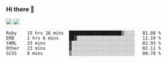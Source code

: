 ### Hi there 👋

<!--
**sasharevzin/sasharevzin** is a ✨ _special_ ✨ repository because its `README.md` (this file) appears on your GitHub profile.

Here are some ideas to get you started:

- 🔭 I’m currently working on ...
- 🌱 I’m currently learning ...
- 👯 I’m looking to collaborate on ...
- 🤔 I’m looking for help with ...
- 💬 Ask me about ...
- 📫 How to reach me: ...
- 😄 Pronouns: ...
- ⚡ Fun fact: ...
-->

![](https://yusufozturk.vercel.app/api?username=sasharevzin&hide_title=true&include_all_commits=true&count_private=true&show_icons=true) ![](https://yusufozturk.vercel.app/api/top-langs/?username=sasharevzin&layout=compact&langs_count=10&hide=apacheconf,coffeescript)

<!--START_SECTION:waka-->
```text
Ruby    15 hrs 16 mins  ████████████████████▒░░░░   81.08 % 
ERB     2 hrs 6 mins    ██▓░░░░░░░░░░░░░░░░░░░░░░   11.19 % 
YAML    33 mins         ▓░░░░░░░░░░░░░░░░░░░░░░░░   02.93 % 
Other   23 mins         ▓░░░░░░░░░░░░░░░░░░░░░░░░   02.11 % 
SCSS    8 mins          ▒░░░░░░░░░░░░░░░░░░░░░░░░   00.78 % 
```
<!--END_SECTION:waka-->
